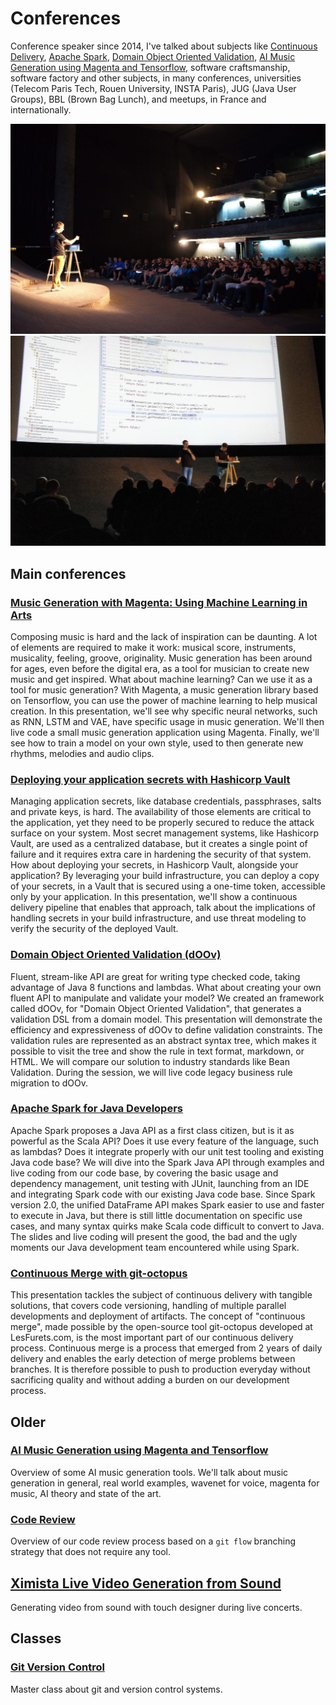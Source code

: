 # Conferences

Conference speaker since 2014, I've talked about subjects like [Continuous Delivery](#continuous-merge-with-git-octopus), [Apache Spark](#apache-spark-for-java-developers), [Domain Object Oriented Validation](#domain-object-oriented-validation-doov), [AI Music Generation using Magenta and Tensorflow](#ai-music-generation-using-magenta-and-tensorflow), software craftsmanship, software factory and other subjects, in many conferences, universities (Telecom Paris Tech, Rouen University, INSTA Paris), JUG (Java User Groups), BBL (Brown Bag Lunch), and meetups, in France and internationally.

![Conference picture 01](conferences-cover-01.jpg)
![Conference picture 02](conferences-cover-02.jpg)

## Main conferences

### [Music Generation with Magenta: Using Machine Learning in Arts](music-generation-with-magenta)

Composing music is hard and the lack of inspiration can be daunting. A lot of elements are required to make it work: musical score, instruments, musicality, feeling, groove, originality. Music generation has been around for ages, even before the digital era, as a tool for musician to create new music and get inspired. What about machine learning? Can we use it as a tool for music generation? With Magenta, a music generation library based on Tensorflow, you can use the power of machine learning to help musical creation. In this presentation, we'll see why specific neural networks, such as RNN, LSTM and VAE, have specific usage in music generation. We'll then live code a small music generation application using Magenta. Finally, we'll see how to train a model on your own style, used to then generate new rhythms, melodies and audio clips.

### [Deploying your application secrets with Hashicorp Vault](secrets-with-hashicorp-vault)

Managing application secrets, like database credentials, passphrases, salts and private keys, is hard. The availability of those elements are critical to the application, yet they need to be properly secured to reduce the attack surface on your system. Most secret management systems, like Hashicorp Vault, are used as a centralized database, but it creates a single point of failure and it requires extra care in hardening the security of that system. How about deploying your secrets, in Hashicorp Vault, alongside your application? By leveraging your build infrastructure, you can deploy a copy of your secrets, in a Vault that is secured using a one-time token, accessible only by your application. In this presentation, we'll show a continuous delivery pipeline that enables that approach, talk about the implications of handling secrets in your build infrastructure, and use threat modeling to verify the security of the deployed Vault.

### [Domain Object Oriented Validation (dOOv)](domain-object-oriented-validation-doov)

Fluent, stream-like API are great for writing type checked code, taking advantage of Java 8 functions and lambdas. What about creating your own fluent API to manipulate and validate your model? We created an framework called dOOv, for "Domain Object Oriented Validation", that generates a validation DSL from a domain model. This presentation will demonstrate the efficiency and expressiveness of dOOv to define validation constraints. The validation rules are represented as an abstract syntax tree, which makes it possible to visit the tree and show the rule in text format, markdown, or HTML. We will compare our solution to industry standards like Bean Validation. During the session, we will live code legacy business rule migration to dOOv.

### [Apache Spark for Java Developers](apache-spark-for-java-developers)

Apache Spark proposes a Java API as a first class citizen, but is it as powerful as the Scala API? Does it use every feature of the language, such as lambdas? Does it integrate properly with our unit test tooling and existing Java code base? We will dive into the Spark Java API through examples and live coding from our code base, by covering the basic usage and dependency management, unit testing with JUnit, launching from an IDE and integrating Spark code with our existing Java code base. Since Spark version 2.0, the unified DataFrame API makes Spark easier to use and faster to execute in Java, but there is still little documentation on specific use cases, and many syntax quirks make Scala code difficult to convert to Java. The slides and live coding will present the good, the bad and the ugly moments our Java development team encountered while using Spark.

### [Continuous Merge with git-octopus](continuous-merge-git-octopus)

This presentation tackles the subject of continuous delivery with tangible solutions, that covers code versioning, handling of multiple parallel developments and deployment of artifacts. The concept of "continuous merge", made possible by the open-source tool git-octopus developed at LesFurets.com, is the most important part of our continuous delivery process. Continuous merge is a process that emerged from 2 years of daily delivery and enables the early detection of merge problems between branches. It is therefore possible to push to production everyday without sacrificing quality and without adding a burden on our development process.

## Older

### [AI Music Generation using Magenta and Tensorflow](ai-music-generation)

Overview of some AI music generation tools. We'll talk about music generation in general, real world examples, wavenet for voice, magenta for music, AI theory and state of the art.

### [Code Review](code-review)

Overview of our code review process based on a `git flow` branching strategy that does not require any tool.

## [Ximista Live Video Generation from Sound](ximista-live-video-generation-from-sound)

Generating video from sound with touch designer during live concerts.

## Classes

### [Git Version Control](git-gestion-version)

Master class about git and version control systems.
